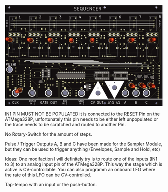 ![Sequencer](https://raw.githubusercontent.com/Fihdi/Eurorack/main/CV_Trigger_Sequencer/DrumSequencer/SEQ-Front.png)

IN1 PIN MUST NOT BE POPULATED it is connected to the RESET Pin on the ATMega328P, unfortunately this pin needs to be either left unpopulated or the trace needs to be scratched and routed to another Pin.

No Rotary-Switch for the amount of steps.

Pulse / Trigger Outputs A, B and C have been made for the Sampler Module, but they can be used to trigger anything (Envelopes, Sample and Hold, etc)

Ideas:
One modifaction I will definitely try is to route one of the inputs (IN1 to 3) to an analog input pin of the ATMega328P. This way the stage which is active is CV-controllable. You can also programm an onboard LFO where the rate of this LFO can be CV-controlled.

Tap-tempo with an input or the push-button.
